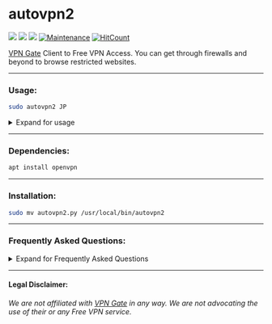 # autovpn2
![](https://img.shields.io/badge/autovpn2-python_2.7-blue.svg?style=flat-square) ![](https://img.shields.io/badge/dependencies-openvpn-orange.svg?style=flat-square)  [![](https://img.shields.io/badge/License-WTFPL%202.0-lightgrey.svg?style=flat-square)](http://www.wtfpl.net/) [![Maintenance](https://img.shields.io/badge/Maintained%3F-yes-green.svg?style=flat-square)](https://github.com/ruped24/autovpn2/graphs/commit-activity) [![HitCount](http://hits.dwyl.io/ruped24/ruped24/autovpn2.svg?style=flat-square)](http://hits.dwyl.io/ruped24/ruped24/autovpn2)

[VPN Gate](https://www.vpngate.net/en/) Client to Free VPN Access. You can get through firewalls and beyond to browse restricted websites. 

---

### Usage:

```bash
sudo autovpn2 JP
```

<details><summary>Expand for usage</summary>
<br>

**How to connect to a VPN Gate server:**

Use the [ISO 3166-2](https://en.wikipedia.org/wiki/ISO_3166-2) list to get the country code. 

<details><summary>Expand for VPN Gate Servers List</summary>
<br>

[► **VPN Gate Servers List**](https://www.vpngate.net/en/)

</details>

_E.g._ Korea Republic (**KR** [:kr:](https://en.wikipedia.org/wiki/South_Korea))

To **start** the VPN: _E.g._ ` sudo autovpn2 KR`

To **stop** the VPN: Press <kbd>CTRL + c</kbd> 

The _autovpn2_ script will ask if you want to try another VPN.

If you want to retry another VPN, then press <kbd>y</kbd>, if you want to quit, press <kbd>n</kbd>


<details><summary>Expand for screenshot, demo and test</summary>
<br>
  
[▹ Check My IPx](https://ipx.ac/)

[▹ Anonymity check](http://proxydb.net/anon)

[▹ What is my proxy](http://www.whatismyproxy.com)

[▹ DNS leak test](http://dnsleaktest.com)

:white_square_button: **|** [**Screenshot**](https://drive.google.com/file/d/10oEKydkW7YzZFK7VLOvAzz3HSzSIoED4/view?usp=sharing) **|** [**Demo**](https://drive.google.com/file/d/16VfJfKZqqR0RYzVxmPgfhGNKwsuYHVph/view?usp=sharing) **|**

</details>


</details>

---

### Dependencies:
```bash
apt install openvpn
```
---

### Installation:
```bash
sudo mv autovpn2.py /usr/local/bin/autovpn2
```
---

### Frequently Asked Questions:
<details><summary>Expand for Frequently Asked Questions</summary>

### FAQ:

> The default USA (**US** [:us:](https://en.wikipedia.org/wiki/United_States)) servers seems to be slow to me, which country is the fastest?
 
In "my" testing, Japan (**JP** [:jp:](https://en.wikipedia.org/wiki/Japan)) or Korea Republic (**KR** [:kr:](https://en.wikipedia.org/wiki/South_Korea)) servers seems to be "faster". 

> Can I change the default country code?

![#ffff00](https://placehold.it/15/ffff00/000000?text=+) Yes, you can change the default [ISO 3166-2](https://en.wikipedia.org/wiki/ISO_3166-2) standard code in the script.

Change Line [21](https://github.com/ruped24/autovpn2/blob/80782a993fafc99a2b8eb67861f15bf654cef594/autovpn2.py#L21) and 
Line [45](https://github.com/ruped24/autovpn2/blob/80782a993fafc99a2b8eb67861f15bf654cef594/autovpn2.py#L45) to the country code (Uppercase) of your choice.

> How to fix my DNS leak?

Pick one of these free and public [DNS](https://www.lifewire.com/free-and-public-dns-servers-2626062) Servers.

> This is a technical question, WHY Python 2.7???! It's [EOL](https://www.python.org/dev/peps/pep-0373/#maintenance-releases) dude! :confused:

Haha, The truth is, I didn't want to fight (_choosing my battles_;) with [Python3](https://www.pythonconverter.com/)'s bytes to string conversions for this [_one-off_](http://www.wtfpl.net) script.

Personally, I compile my legacy Python 2.7 standalone scripts to a Linux ELF 64-bit LSB executable using [Nuitka](https://nuitka.net/doc/user-manual.html) and [makeself](https://github.com/megastep/makeself#usage).  The created binary executes independent of a Python installation.

A [precompiled x86_64 autovpn2 binary](https://github.com/ruped24/autovpn2/releases/tag/v1.0) can be found under releases.

> What's with the name and the "2"?

I wrote this as a drop in replacement for the original [autovpn](https://en.kali.tools/?p=418) written in [Go](https://en.wikipedia.org/wiki/Go_(programming_language)), that's now in Github's [Digital Haven](https://github.com/adtac/autovpn).

The "2" is to not conflict with the original script if installed on said system. 

> How safe are free VPN services?

Well, I'll leave you with [this](https://lmgtfy.com/?q=How+safe+are+free+VPN+services%3F).


```diff
- Note: autovpn2 defaults to the US servers. The Japan (JP) servers are preferred.
```

</details>

---

#### Legal Disclaimer:

###### We are not affiliated with [VPN Gate](https://www.vpngate.net/en/) in any way. We are not advocating the use of their or any Free VPN service.

